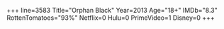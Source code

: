 +++
line=3583
Title="Orphan Black"
Year=2013
Age="18+"
IMDb="8.3"
RottenTomatoes="93%"
Netflix=0
Hulu=0
PrimeVideo=1
Disney=0
+++

